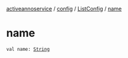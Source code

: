 [activeannoservice](../../index.md) / [config](../index.md) / [ListConfig](index.md) / [name](./name.md)

# name

`val name: `[`String`](https://kotlinlang.org/api/latest/jvm/stdlib/kotlin/-string/index.html)